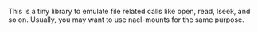 This is a tiny library to emulate file related calls like open, read, lseek, and so on.
Usually, you may want to use nacl-mounts for the same purpose.